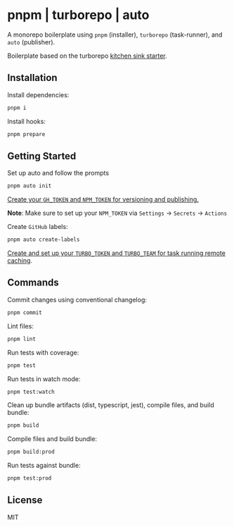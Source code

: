 # pnpm | turborepo | auto

A monorepo boilerplate using `pnpm` (installer), `turborepo` (task-runner), and `auto` (publisher).

Boilerplate based on the turborepo [kitchen sink starter](https://github.com/vercel/turbo/tree/main/examples/kitchen-sink).

## Installation

Install dependencies:

```bash
pnpm i
```

Install hooks:

```bash
pnpm prepare
```

## Getting Started

Set up auto and follow the prompts

```bash
pnpm auto init
```

[Create your `GH_TOKEN` and `NPM_TOKEN` for versioning and publishing.](https://intuit.github.io/auto/docs/welcome/getting-started#2-configure-environment-variables)

**Note**: Make sure to set up your `NPM_TOKEN` via `Settings` -> `Secrets` -> `Actions`

Create `GitHub` labels:

```bash
pnpm auto create-labels
```

[Create and set up your `TURBO_TOKEN` and `TURBO_TEAM` for task running remote caching](https://turbo.build/repo/docs/ci/github-actions#remote-caching).

## Commands

Commit changes using conventional changelog:

```bash
pnpm commit
```

Lint files:

```bash
pnpm lint
```

Run tests with coverage:

```bash
pnpm test
```

Run tests in watch mode:

```bash
pnpm test:watch
```

Clean up bundle artifacts (dist, typescript, jest), compile files, and build bundle:

```bash
pnpm build
```

Compile files and build bundle:

```bash
pnpm build:prod
```

Run tests against bundle:

```bash
pnpm test:prod
```

## License

MIT
